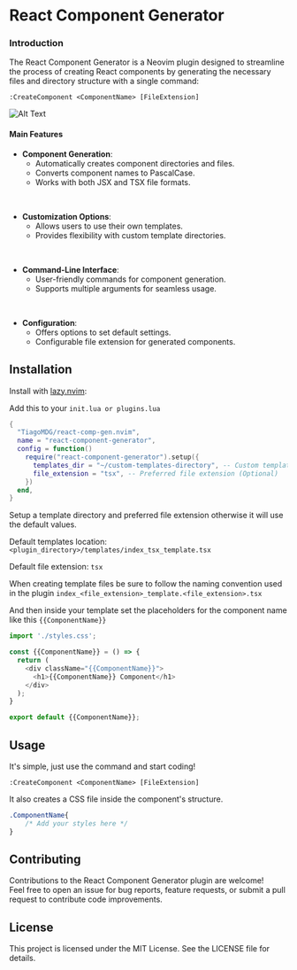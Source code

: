 # React Component Generator

### Introduction

The React Component Generator is a Neovim plugin designed to streamline the process of creating React components by generating the necessary files and directory structure with a single command:

`:CreateComponent <ComponentName> [FileExtension]`

![Alt Text](https://i.imgur.com/25RVelr.gif)

#### Main Features

- **Component Generation**:
    - Automatically creates component directories and files.
    - Converts component names to PascalCase.
    - Works with both JSX and TSX file formats.

<br>

- **Customization Options**:
    - Allows users to use their own templates.
    - Provides flexibility with custom template directories.
   
<br>

- **Command-Line Interface**:
    - User-friendly commands for component generation.
    - Supports multiple arguments for seamless usage.

<br>

- **Configuration**:
    - Offers options to set default settings.
    - Configurable file extension for generated components.


## Installation

Install with [lazy.nvim](https://github.com/folke/lazy.nvim):

Add this to your `init.lua or plugins.lua`

```lua
{
  "TiagoMDG/react-comp-gen.nvim",
  name = "react-component-generator",
  config = function()
    require("react-component-generator").setup({
      templates_dir = "~/custom-templates-directory", -- Custom templates directory (Optional)
      file_extension = "tsx", -- Preferred file extension (Optional)
    })
  end,
}
```

Setup a template directory and preferred file extension otherwise it will use the default values. 

Default templates location: `<plugin_directory>/templates/index_tsx_template.tsx`

Default file extension: `tsx`

When creating template files be sure to follow the naming convention used in the plugin `index_<file_extension>_template.<file_extension>.tsx`

And then inside your template set the placeholders for the component name like this `{{ComponentName}}`

```js
import './styles.css';

const {{ComponentName}} = () => {
  return (
    <div className="{{ComponentName}}">
      <h1>{{ComponentName}} Component</h1>
    </div>
  );
}

export default {{ComponentName}};
```
## Usage

It's simple, just use the command and start coding!

`:CreateComponent <ComponentName> [FileExtension]`

It also creates a CSS file inside the component's structure.

```css
.ComponentName{
    /* Add your styles here */
}

```

## Contributing
Contributions to the React Component Generator plugin are welcome! <br>
Feel free to open an issue for bug reports, feature requests, or submit a pull request to contribute code improvements.

## License
This project is licensed under the MIT License. See the LICENSE file for details.
